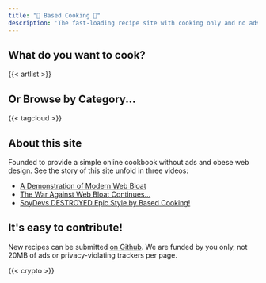 ```yaml
---
title: "🍲 Based Cooking 🍳"
description: 'The fast-loading recipe site with cooking only and no ads.'
---
```


## What do you want to cook?

<noscript>
<style>
.search { display: none; }
</style>
</noscript>

<div class="search">
  <input type="text" id="search" placeholder="Search...">
  <button class="clear-search">
    <svg xmlns="http://www.w3.org/2000/svg" class="ionicon" viewBox="0 0 512 512"><title>Backspace</title><path d="M135.19 390.14a28.79 28.79 0 0021.68 9.86h246.26A29 29 0 00432 371.13V140.87A29 29 0 00403.13 112H156.87a28.84 28.84 0 00-21.67 9.84v0L46.33 256l88.86 134.11z" fill="none" stroke="currentColor" stroke-linejoin="round" stroke-width="32"></path><path fill="none" stroke="currentColor" stroke-linecap="round" stroke-linejoin="round" stroke-width="32" d="M336.67 192.33L206.66 322.34M336.67 322.34L206.66 192.33M336.67 192.33L206.66 322.34M336.67 322.34L206.66 192.33"></path></svg>
  </button>
</div>

<script>
document.addEventListener('DOMContentLoaded', () => {
  const rec = document.querySelectorAll('#artlist li')
  const search = document.querySelector('#search')
  const clearSearch = document.querySelector('.clear-search')
  const artlist = document.getElementById('artlist')

  search.addEventListener('input', e => {
    // grab search input value
    const searchText = e.target.value.toLowerCase()

    const hasFilter = searchText.length > 0;

    // for each recipe hide all but matched
    let matchCount = 0;
    rec.forEach(el => {
      const recipeName = el.textContent.toLowerCase()
      const isMatch = recipeName.includes(searchText)

      el.hidden = !isMatch
      el.classList.toggle('matched-recipe', isMatch && searchText.length !== 0);
      if (hasFilter && isMatch) {
        matchCount++;
      }
    })

    artlist.classList.toggle('list-searched', matchCount > 0);
  })

  clearSearch.addEventListener('click', e => {
    search.value = ''
    rec.forEach(el => {
      el.hidden = false
      el.classList.remove('matched-recipe');
    })

    artlist.classList.remove('list-searched') ;
  })
})
</script>

{{< artlist >}}

## Or Browse by Category...

{{< tagcloud >}}

## About this site

Founded to provide a simple online cookbook without ads and obese web design.
See the story of this site unfold in three videos:

- [A Demonstration of Modern Web Bloat](https://odysee.com/@Luke:7/a-demonstration-of-modern-web-bloat:f)
- [The War Against Web Bloat Continues...](https://odysee.com/@Luke:7/the-war-against-web-bloat-continues...:a)
- [SoyDevs DESTROYED Epic Style by Based Cooking!](https://odysee.com/@Luke:7/soydevs-destroyed-epic-style-by-based:6)

## It's easy to contribute!

New recipes can be submitted [on Github](https://github.com/lukesmithxyz/based.cooking).
We are funded by you only, not 20MB of ads or privacy-violating trackers per page.

{{< crypto >}}
